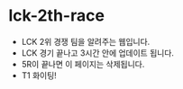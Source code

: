 # lck-2th-race
- LCK 2위 경쟁 팀을 알려주는 웹입니다.
- LCK 경기 끝나고 3시간 안에 업데이트 됩니다.
- 5R이 끝나면 이 페이지는 삭제됩니다.
- T1 화이팅!
